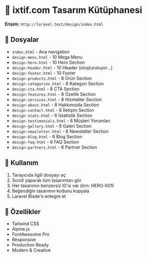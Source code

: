 # 🎨 ixtif.com Tasarım Kütüphanesi

**Erişim:** `http://laravel.test/design/index.html`

## 📁 Dosyalar

- `index.html` - Ana navigation
- `design-menu.html` - 10 Mega Menu
- `design-hero.html` - 10 Hero Section
- `design-header.html` - 10 Header (oluşturuluyor...)
- `design-footer.html` - 10 Footer
- `design-products.html` - 8 Ürün Section
- `design-categories.html` - 8 Kategori Section
- `design-cta.html` - 8 CTA Section
- `design-features.html` - 8 Özellik Section
- `design-services.html` - 8 Hizmetler Section
- `design-about.html` - 8 Hakkımızda Section
- `design-contact.html` - 8 İletişim Section
- `design-stats.html` - 6 İstatistik Section
- `design-testimonials.html` - 6 Müşteri Yorumları
- `design-gallery.html` - 6 Galeri Section
- `design-newsletter.html` - 6 Newsletter Section
- `design-blog.html` - 6 Blog Section
- `design-faq.html` - 6 FAQ Section
- `design-partners.html` - 6 Partner Section

## 🎯 Kullanım

1. Tarayıcıda ilgili dosyayı aç
2. Scroll yaparak tüm tasarımları gör
3. Her tasarımın benzersiz ID'si var (örn: HERO-001)
4. Beğendiğin tasarımın kodunu kopyala
5. Laravel Blade'e entegre et

## 🎨 Özellikler

- Tailwind CSS
- Alpine.js
- FontAwesome Pro
- Responsive
- Production Ready
- Modern & Creative

